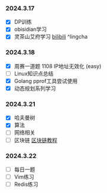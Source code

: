 ### 2024.3.17
- [x] DP训练
- [x] obisidian学习
- [x] 灵茶山艾府学习 [bilibili]([动态规划入门：从记忆化搜索到递推_哔哩哔哩_bilibili](https://www.bilibili.com/video/BV1Xj411K7oF/?spm_id_from=333.337.search-card.all.click&vd_source=b8d5e023f22f30f9aef1431fc53f7afe)) ^lingcha
### 2024.3.18
- [x] 周赛一道题 1108 IP地址无效化 (easy)
- [ ] Linux知识点总结
- [x] Golang pprof工具尝试使用
- [x] 动态规划系列学习

### 2024.3.21
- [x] 哈夫曼树
- [x] 算法
- [ ] 网络相关
- [ ] 区块链 [区块链教程]([北京大学肖臻老师《区块链技术与应用》公开课_哔哩哔哩_bilibili](https://www.bilibili.com/video/BV1Vt411X7JF/?spm_id_from=333.337.search-card.all.click&vd_source=b8d5e023f22f30f9aef1431fc53f7afe))

### 2024.3.22
- [ ] 每日一题
- [ ] Vim练习
- [ ] Redis练习